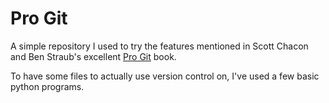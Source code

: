 # Pro Git

A simple repository I used to try the features mentioned in Scott Chacon and Ben Straub's excellent [Pro Git](https://git-scm.com/book/en/v2) book.

To have some files to actually use version control on, I've used a few basic python programs.
